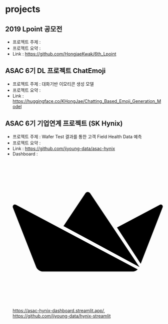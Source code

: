 # projects

## 2019 Lpoint 공모전
- 프로젝트 주제 : 
- 프로젝트 요약 : 
- Link : https://github.com/HongjaeKwak/6th_Lpoint

## ASAC 6기 DL 프로젝트 ChatEmoji
- 프로젝트 주제 : 대화기반 이모티콘 생성 모델
- 프로젝트 요약 : 
- Link : https://huggingface.co/KHongJae/Chatting_Based_Emoji_Generation_Model

## ASAC 6기 기업연계 프로젝트 (SK Hynix)
- 프로젝트 주제 : Wafer Test 결과를 통한 고객 Field Health Data 예측
- 프로젝트 요약 :
- Link : https://github.com/jiyoung-data/asac-hynix
- Dashboard : <svg role="img" viewBox="0 0 24 24" xmlns="http://www.w3.org/2000/svg"><title>Streamlit</title><path d="M16.673 11.32l6.862-3.618c.233-.136.554.12.442.387L20.463 17.1zm-8.556-.229l3.473-5.187c.203-.328.578-.316.793-.028l7.886 11.75zm-3.375 7.25c-.28 0-.835-.284-.993-.716l-3.72-9.46c-.118-.331.139-.614.48-.464l19.474 10.306c-.149.147-.453.337-.72.334z"/></svg> https://asac-hynix-dashboard.streamlit.app/, https://github.com/jiyoung-data/hynix-streamlit
